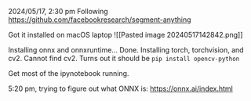2024/05/17, 2:30 pm
Following https://github.com/facebookresearch/segment-anything

Got it installed on macOS laptop
![[Pasted image 20240517142842.png]]


Installing onnx and onnxruntime... Done.
Installing torch, torchvision, and cv2. Cannot find cv2.
Turns out it should be `pip install opencv-python`

Get most of the ipynotebook running.

5:20 pm, trying to figure out what ONNX is: https://onnx.ai/index.html





